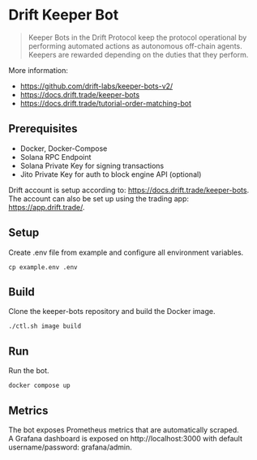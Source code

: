 # Drift Keeper Bot

> Keeper Bots in the Drift Protocol keep the protocol operational by performing automated actions as autonomous off-chain agents. Keepers are rewarded depending on the duties that they perform.

More information:
- https://github.com/drift-labs/keeper-bots-v2/
- https://docs.drift.trade/keeper-bots
- https://docs.drift.trade/tutorial-order-matching-bot

## Prerequisites

- Docker, Docker-Compose
- Solana RPC Endpoint
- Solana Private Key for signing transactions
- Jito Private Key for auth to block engine API (optional)

Drift account is setup according to: https://docs.drift.trade/keeper-bots.  
The account can also be set up using the trading app: https://app.drift.trade/.  

## Setup

Create .env file from example and configure all environment variables.

```
cp example.env .env
```

## Build

Clone the keeper-bots repository and build the Docker image.

```
./ctl.sh image build
```

## Run

Run the bot.

```
docker compose up
```

## Metrics

The bot exposes Prometheus metrics that are automatically scraped.  
A Grafana dashboard is exposed on http://localhost:3000 with default username/password: grafana/admin.
